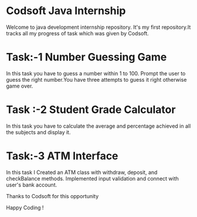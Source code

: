 # Codsoft Java Internship

Welcome to java development internship repository. It's my first repository.It tracks all my progress of task which was given by Codsoft.


# Task:-1  Number Guessing Game

In this task you have to guess a number within 1 to 100. Prompt the user to guess the right number.You have three attempts to guess it right otherwise game over.



# Task :-2 Student Grade Calculator

In this task you have to calculate the average and percentage achieved in all the subjects and display it.

# Task:-3 ATM Interface
In this task  I Created an ATM class with withdraw, deposit, and checkBalance methods.
Implemented  input validation and connect with user's bank account.



Thanks to Codsoft for this opportunity

Happy Coding !